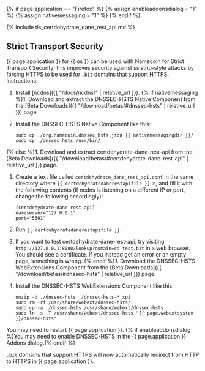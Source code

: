 {% if page.application == "Firefox" %}
{% assign enableaddonsdialog = "1" %}
{% assign nativemessaging = "1" %}
{% endif %}

{% include tls_certdehydrate_dane_rest_api.md %}

## Strict Transport Security

{{ page.application }} for {{ os }} can be used with Namecoin for Strict Transport Security; this improves security against sslstrip-style attacks by forcing HTTPS to be used for `.bit` domains that support HTTPS.  Instructions:

1. Install [ncdns]({{ "/docs/ncdns/" | relative_url }}).
{% if nativemessaging %}1. Download and extract the DNSSEC-HSTS Native Component from the [Beta Downloads]({{ "/download/betas/#dnssec-hsts" | relative_url }}) page.
1. Install the DNSSEC-HSTS Native Component like this:
   
       sudo cp ./org.namecoin.dnssec_hsts.json {{ nativemessagingdir }}/
       sudo cp ./dnssec_hsts /usr/bin/
   
{% else %}1. Download and extract certdehydrate-dane-rest-api from the [Beta Downloads]({{ "/download/betas/#certdehydrate-dane-rest-api" | relative_url }}) page.
1. Create a text file called `certdehydrate_dane_rest_api.conf` in the same directory where `{{ certdehydratedanerestapifile }}` is, and fill it with the following contents (if ncdns is listening on a different IP or port, change the following accordingly):
   
       [certdehydrate-dane-rest-api]
       nameserver="127.0.0.1"
       port="5391"
   
1. Run `{{ certdehydratedanerestapifile }}`.
1. If you want to test certdehydrate-dane-rest-api, try visiting `http://127.0.0.1:8080/lookup?domain=ca-test.bit` in a web browser.  You should see a certificate.  If you instead get an error or an empty page, something is wrong.
{% endif %}1. Download the DNSSEC-HSTS WebExtensions Component from the [Beta Downloads]({{ "/download/betas/#dnssec-hsts" | relative_url }}) page.
1. Install the DNSSEC-HSTS WebExtensions Component like this:
   
       unzip -d ./dnssec-hsts ./dnssec-hsts-*.xpi
       sudo rm -rf /usr/share/webext/dnssec-hsts/
       sudo cp -a ./dnssec-hsts /usr/share/webext/dnssec-hsts
       sudo ln -s -T /usr/share/webext/dnssec-hsts "{{ page.webextsystem }}/dnssec-hsts"
   

You may need to restart {{ page.application }}.  {% if enableaddonsdialog %}You may need to enable DNSSEC-HSTS in the {{ page.application }} Addons dialog.{% endif %}

`.bit` domains that support HTTPS will now automatically redirect from HTTP to HTTPS in {{ page.application }}.
